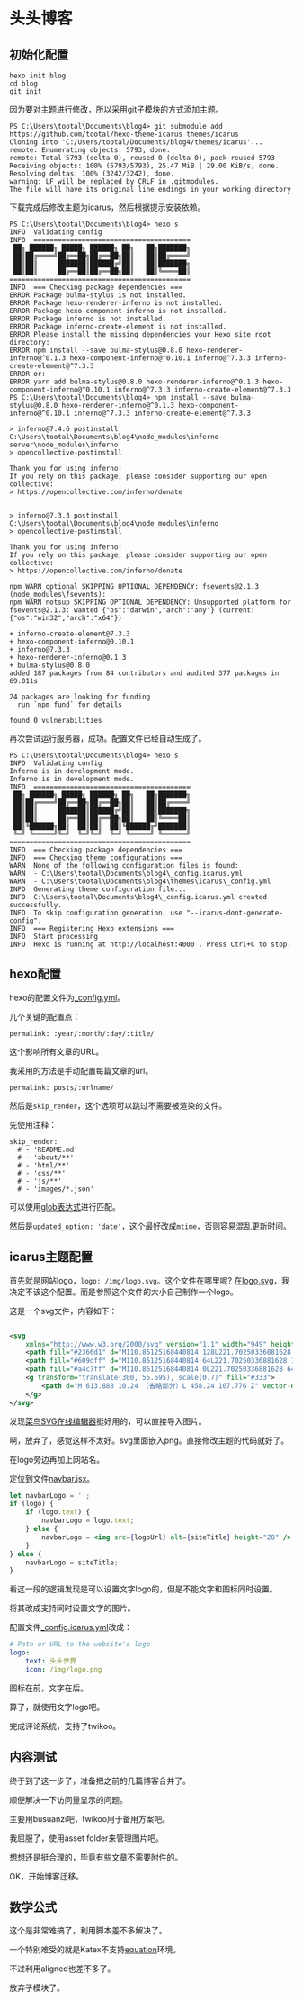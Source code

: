 # 头头博客

## 初始化配置
```
hexo init blog
cd blog
git init
```

因为要对主题进行修改，所以采用git子模块的方式添加主题。

```
PS C:\Users\tootal\Documents\blog4> git submodule add https://github.com/tootal/hexo-theme-icarus themes/icarus
Cloning into 'C:/Users/tootal/Documents/blog4/themes/icarus'...
remote: Enumerating objects: 5793, done.
remote: Total 5793 (delta 0), reused 0 (delta 0), pack-reused 5793 
Receiving objects: 100% (5793/5793), 25.47 MiB | 29.00 KiB/s, done.
Resolving deltas: 100% (3242/3242), done.
warning: LF will be replaced by CRLF in .gitmodules.
The file will have its original line endings in your working directory
```

下载完成后修改主题为icarus，然后根据提示安装依赖。

```
PS C:\Users\tootal\Documents\blog4> hexo s    
INFO  Validating config
INFO  =======================================
 ██╗ ██████╗ █████╗ ██████╗ ██╗   ██╗███████╗
 ██║██╔════╝██╔══██╗██╔══██╗██║   ██║██╔════╝
 ██║██║     ███████║██████╔╝██║   ██║███████╗
 ██║██║     ██╔══██║██╔══██╗██║   ██║╚════██║
=============================================
INFO  === Checking package dependencies ===
ERROR Package bulma-stylus is not installed.
ERROR Package hexo-renderer-inferno is not installed.
ERROR Package hexo-component-inferno is not installed.
ERROR Package inferno is not installed.
ERROR Package inferno-create-element is not installed.
ERROR Please install the missing dependencies your Hexo site root directory:
ERROR npm install --save bulma-stylus@0.8.0 hexo-renderer-inferno@^0.1.3 hexo-component-inferno@^0.10.1 inferno@^7.3.3 inferno-create-element@^7.3.3
ERROR or:
ERROR yarn add bulma-stylus@0.8.0 hexo-renderer-inferno@^0.1.3 hexo-component-inferno@^0.10.1 inferno@^7.3.3 inferno-create-element@^7.3.3
PS C:\Users\tootal\Documents\blog4> npm install --save bulma-stylus@0.8.0 hexo-renderer-inferno@^0.1.3 hexo-component-inferno@^0.10.1 inferno@^7.3.3 inferno-create-element@^7.3.3

> inferno@7.4.6 postinstall C:\Users\tootal\Documents\blog4\node_modules\inferno-server\node_modules\inferno
> opencollective-postinstall

Thank you for using inferno!
If you rely on this package, please consider supporting our open collective:
> https://opencollective.com/inferno/donate


> inferno@7.3.3 postinstall C:\Users\tootal\Documents\blog4\node_modules\inferno     
> opencollective-postinstall

Thank you for using inferno!
If you rely on this package, please consider supporting our open collective:
> https://opencollective.com/inferno/donate

npm WARN optional SKIPPING OPTIONAL DEPENDENCY: fsevents@2.1.3 (node_modules\fsevents):
npm WARN notsup SKIPPING OPTIONAL DEPENDENCY: Unsupported platform for fsevents@2.1.3: wanted {"os":"darwin","arch":"any"} (current: {"os":"win32","arch":"x64"})

+ inferno-create-element@7.3.3
+ hexo-component-inferno@0.10.1
+ inferno@7.3.3
+ hexo-renderer-inferno@0.1.3
+ bulma-stylus@0.8.0
added 187 packages from 84 contributors and audited 377 packages in 69.011s

24 packages are looking for funding
  run `npm fund` for details

found 0 vulnerabilities
```

再次尝试运行服务器，成功。配置文件已经自动生成了。

```
PS C:\Users\tootal\Documents\blog4> hexo s
INFO  Validating config
Inferno is in development mode.
Inferno is in development mode.
INFO  =======================================
 ██╗ ██████╗ █████╗ ██████╗ ██╗   ██╗███████╗
 ██║██╔════╝██╔══██╗██╔══██╗██║   ██║██╔════╝
 ██║██║     ███████║██████╔╝██║   ██║███████╗
 ██║██║     ██╔══██║██╔══██╗██║   ██║╚════██║
 ██║╚██████╗██║  ██║██║  ██║╚██████╔╝███████║
 ╚═╝ ╚═════╝╚═╝  ╚═╝╚═╝  ╚═╝ ╚═════╝ ╚══════╝
=============================================
INFO  === Checking package dependencies ===
INFO  === Checking theme configurations ===
WARN  None of the following configuration files is found:
WARN  - C:\Users\tootal\Documents\blog4\_config.icarus.yml
WARN  - C:\Users\tootal\Documents\blog4\themes\icarus\_config.yml
INFO  Generating theme configuration file...
INFO  C:\Users\tootal\Documents\blog4\_config.icarus.yml created successfully.
INFO  To skip configuration generation, use "--icarus-dont-generate-config".
INFO  === Registering Hexo extensions ===
INFO  Start processing
INFO  Hexo is running at http://localhost:4000 . Press Ctrl+C to stop.
```

## hexo配置
hexo的配置文件为[_config.yml](_config.yml)。

几个关键的配置点：

```
permalink: :year/:month/:day/:title/
```

这个影响所有文章的URL。

我采用的方法是手动配置每篇文章的url。

```
permalink: posts/:urlname/
```

然后是`skip_render`，这个选项可以跳过不需要被渲染的文件。

先使用注释：

```
skip_render:
  # - 'README.md'
  # - 'about/**'
  # - 'html/**'
  # - 'css/**'
  # - 'js/**'
  # - 'images/*.json'

```

可以使用[glob表达式](https://github.com/micromatch/micromatch#extended-globbing)进行匹配。


然后是`updated_option: 'date'`，这个最好改成`mtime`，否则容易混乱更新时间。

## icarus主题配置

首先就是网站logo，`logo: /img/logo.svg`。这个文件在哪里呢?
在[logo.svg](themes/icarus/source/img/logo.svg)，我决定不该这个配置。而是参照这个文件的大小自己制作一个logo。

这是一个svg文件，内容如下：

```svg

<svg
    xmlns="http://www.w3.org/2000/svg" version="1.1" width="949" height="256" viewbox="0 0 949 256">
    <path fill="#2366d1" d="M110.85125168440814 128L221.70250336881628 192L110.85125168440814 256L0 192Z"/>
    <path fill="#609dff" d="M110.85125168440814 64L221.70250336881628 128L110.85125168440814 192L0 128Z"/>
    <path fill="#a4c7ff" d="M110.85125168440814 0L221.70250336881628 64L110.85125168440814 128L0 64Z"/>
    <g transform="translate(300, 55.695), scale(0.7)" fill="#333">
        <path d="M 613.888 10.24 （省略部分）L 458.24 107.776 Z" vector-effect="non-scaling-stroke"/>
    </g>
</svg>
```

发现[菜鸟SVG在线编辑器](https://c.runoob.com/more/svgeditor/)挺好用的，可以直接导入图片。

啊，放弃了，感觉这样不太好。svg里面嵌入png。直接修改主题的代码就好了。

在logo旁边再加上网站名。

定位到文件[navbar.jsx](themes/icarus/layout/common/navbar.jsx)。

```jsx
let navbarLogo = '';
if (logo) {
    if (logo.text) {
        navbarLogo = logo.text;
    } else {
        navbarLogo = <img src={logoUrl} alt={siteTitle} height="28" />;
    }
} else {
    navbarLogo = siteTitle;
}
```

看这一段的逻辑发现是可以设置文字logo的，但是不能文字和图标同时设置。

将其改成支持同时设置文字的图片。

配置文件[_config.icarus.yml](_config.icarus.yml)改成：

```yml
# Path or URL to the website's logo
logo:
    text: 头头世界
    icon: /img/logo.png
```

图标在前，文字在后。

算了，就使用文字logo吧。

完成评论系统，支持了twikoo。

## 内容测试

终于到了这一步了，准备把之前的几篇博客合并了。

顺便解决一下访问量显示的问题。

主要用busuanzi吧，twikoo用于备用方案吧。

我屈服了，使用asset folder来管理图片吧。

想想还是挺合理的，毕竟有些文章不需要附件的。

OK，开始博客迁移。

## 数学公式

这个是非常难搞了，利用脚本差不多解决了。

一个特别难受的就是Katex不支持[equation](https://github.com/KaTeX/KaTeX/issues/445)环境。

不过利用aligned也差不多了。


放弃子模块了。

